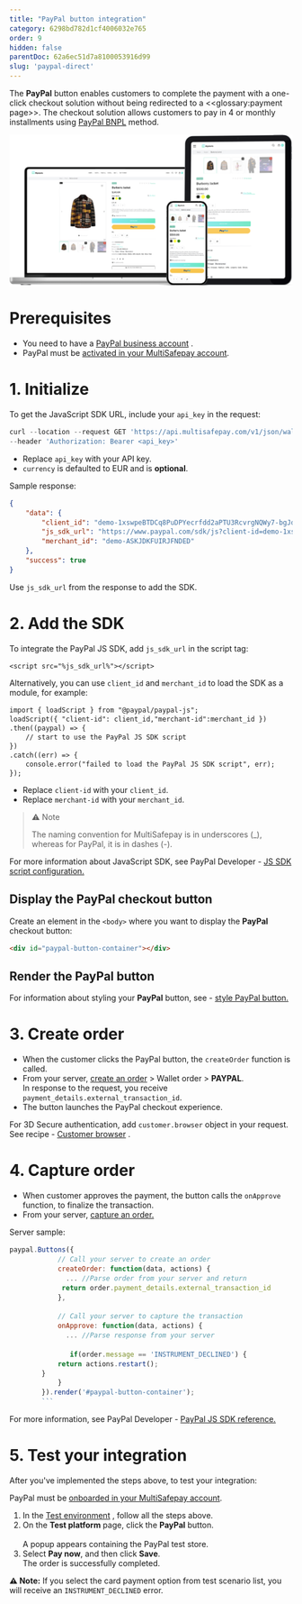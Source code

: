 ```yaml
---
title: "PayPal button integration"
category: 6298bd782d1cf4006032e765
order: 9
hidden: false
parentDoc: 62a6ec51d7a8100053916d99
slug: 'paypal-direct'
---
```


The **PayPal** button enables customers to complete the payment with a one-click checkout solution without being redirected to a <<glossary:payment page>>. The checkout solution allows customers to pay in 4 or monthly installments using <a href="https://www.paypal.com/us/business/accept-payments/checkout" target="_blank">PayPal BNPL</a> <i class="fa fa-external-link" style="font-size:12px;color:#8b929e"></i> method.

<img src="https://raw.githubusercontent.com/MultiSafepay/docs/master/static/img/payPayHero.png" align ="center"/>

# Prerequisites

- You need to have a <a href="https://www.paypal.com" target="_blank">PayPal business account</a> <i class="fa fa-external-link" style="font-size:12px;color:#8b929e"></i>.
- PayPal must be [activated in your MultiSafepay account](/docs/paypal#activation).

# 1. Initialize

To get the JavaScript SDK URL, include your `api_key` in the request:

```javascript
curl --location --request GET 'https://api.multisafepay.com/v1/json/wallets/configs/paypal?currency=EUR' \
--header 'Authorization: Bearer <api_key>'
```

- Replace  `api_key` with your API key.
- `currency` is defaulted to EUR and is **optional**.

Sample response:

```json
{
    "data": {
        "client_id": "demo-1xswpeBTDCq8PuDPYecrfdd2aPTU3RcvrgNQWy7-bgJd_TpzZMAif38cuz2C4EeTBPo",
        "js_sdk_url": "https://www.paypal.com/sdk/js?client-id=demo-1xswpeBTDCq8PuDPYecrfdd2aPTU3RcvrgNQWy7-bgJd_TpzZMAif38cuz2C4EeTBPo&merchant-id=MJJQECQYBTMRC&currency=EUR",
        "merchant_id": "demo-ASKJDKFUIRJFNDED"
    },
    "success": true
}
```

Use `js_sdk_url` from the response to add the SDK. 

# 2. Add the SDK

 To integrate the PayPal JS SDK, add `js_sdk_url`  in the script tag:

```Text JavaScrpit
<script src="%js_sdk_url%"></script>
```

Alternatively, you can use `client_id` and `merchant_id` to  load the SDK as a module, for example: 

```
import { loadScript } from "@paypal/paypal-js";
loadScript({ "client-id": client_id,"merchant-id":merchant_id })
.then((paypal) => {
    // start to use the PayPal JS SDK script
})
.catch((err) => {
    console.error("failed to load the PayPal JS SDK script", err);
});
```

- Replace `client-id` with your `client_id`.
- Replace `merchant-id` with your `merchant_id`.

> ⚠️ Note
> 
> The naming convention for MultiSafepay is in underscores (_), whereas for PayPal, it is in dashes (-).

For more information about JavaScript SDK, see PayPal Developer - <a href="https://developer.paypal.com/sdk/js/configuration/" target="_blank">JS SDK script configuration.</a> <i class="fa fa-external-link" style="font-size:12px;color:#8b929e"></i>

## Display the PayPal checkout button

Create an element in the `<body>` where you want to display the **PayPal** checkout button:

```html
<div id="paypal-button-container"></div>
```

## Render the PayPal button

For information about styling your **PayPal** button, see - <a href="https://developer.paypal.com/sdk/js/reference/#style" target="_blank">style PayPal button.</a> <i class="fa fa-external-link" style="font-size:12px;color:#8b929e"></i>

# 3. Create order

- When the customer clicks the PayPal button, the `createOrder` function is called.
- From your server, [create an order](/reference/createorder/) > Wallet order > **PAYPAL**.<br> In response to the request, you receive `payment_details.external_transaction_id`.
- The button launches the PayPal checkout experience.

For 3D Secure authentication, add `customer.browser` object in your request. See recipe - <a href="https://docs.multisafepay.com/recipes/create-a-customerbrowser-object" target="_blank">Customer browser</a> <i class="fa fa-external-link" style="font-size:12px;color:#8b929e"></i>.

# 4. Capture order

- When customer approves the payment, the button calls the `onApprove` function, to finalize the transaction. 
- From your server, [capture an order.](/reference/capturepayment/)

Server sample:

````javascript
paypal.Buttons({
            // Call your server to create an order
            createOrder: function(data, actions) {
              ... //Parse order from your server and return
             return order.payment_details.external_transaction_id
            },

            // Call your server to capture the transaction
            onApprove: function(data, actions) { 
              ... //Parse response from your server 
              
               if(order.message == 'INSTRUMENT_DECLINED') {
            return actions.restart();
        }
            }
        }).render('#paypal-button-container');
        ```
````

For more information, see PayPal Developer - <a href="https://developer.paypal.com/sdk/js/reference/#createorder" target="_blank">PayPal JS SDK reference.</a> <i class="fa fa-external-link" style="font-size:12px;color:#8b929e"></i>

# 5. Test your integration

After you've implemented the steps above, to test your integration:

PayPal must be [onboarded in your MultiSafepay account](/docs/paypal#activation).

1. In the <a href="https://docs.multisafepay.com/reference/environments" target="_blank">Test environment</a> <i class="fa fa-external-link" style="font-size:12px;color:#8b929e"></i>, follow all the steps above.
2. On the **Test platform** page, click the **PayPal** button.  
  <br>A popup appears containing the PayPal test store.
3. Select **Pay now**, and then click **Save**. <br> The order is successfully completed.

**⚠️ Note:** If you select the card payment option from test scenario list, you will receive an `INSTRUMENT_DECLINED` error.
